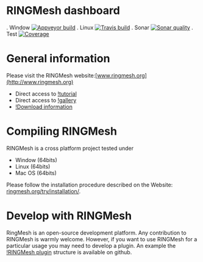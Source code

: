 RINGMesh dashboard
=====================

 . Window [![Appveyor build](https://ci.appveyor.com/api/projects/status/nlso0s96wcuge2vn/branch/master?svg=true)](https://ci.appveyor.com/project/ringmesh/ringmesh/branch/master)
 . Linux [![Travis build](https://travis-ci.org/ringmesh/RINGMesh.svg?branch=master)](https://travis-ci.org/ringmesh/RINGMesh)
 . Sonar [![Sonar quality](https://sonarcloud.io/api/badges/gate?key=ringmesh)](https://sonarcloud.io/dashboard/index/ringmesh)
 . Test [![Coverage](https://sonarcloud.io/api/badges/measure?key=ringmesh&metric=coverage)](https://sonarcloud.io/dashboard/index/ringmesh)

General information
====================

Please visit the RINGMesh website:[www.ringmesh.org](http://www.ringmesh.org)
 * Direct access to [!tutorial](http://ringmesh.org/try/tutorials/)
 * Direct access to [!gallery](http://ringmesh.org/gallery/)
 * [!Download information](http://ringmesh.org/download/)
 
Compiling RINGMesh
====================

RINGMesh is a cross platform project tested under 
 * Window (64bits)
 * Linux (64bits)
 * Mac OS (64bits)
 
Please follow the installation procedure described on the Website: [ringmesh.org/try/installation/](http://ringmesh.org/try/installation/). 

Develop with RINGMesh
=====================
RingMesh is an open-source development platform. 
Any contribution to RINGMesh is warmly welcome. 
However, if you want to use RINGMesh for a particular usage you may need to develop a plugin. 
An example the [!RINGMesh plugin](https://github.com/ringmesh/RINGMeshPluginExample) structure is available on github.